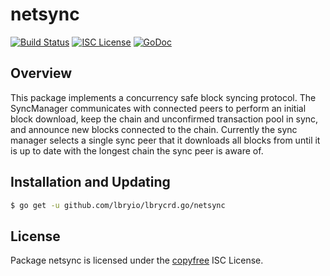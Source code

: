 netsync
=======

[![Build Status](http://img.shields.io/travis/lbryio/lbrycrd.go.svg)](https://travis-ci.org/lbryio/lbrycrd.go)
[![ISC License](http://img.shields.io/badge/license-ISC-blue.svg)](http://copyfree.org)
[![GoDoc](https://img.shields.io/badge/godoc-reference-blue.svg)](http://godoc.org/github.com/lbryio/lbrycrd.go/netsync)

## Overview

This package implements a concurrency safe block syncing protocol. The
SyncManager communicates with connected peers to perform an initial block
download, keep the chain and unconfirmed transaction pool in sync, and announce
new blocks connected to the chain. Currently the sync manager selects a single
sync peer that it downloads all blocks from until it is up to date with the
longest chain the sync peer is aware of.

## Installation and Updating

```bash
$ go get -u github.com/lbryio/lbrycrd.go/netsync
```

## License

Package netsync is licensed under the [copyfree](http://copyfree.org) ISC License.
